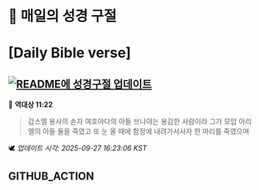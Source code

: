 # 🙏 매일의 성경 구절
# [Daily Bible verse]
## [![README에 성경구절 업데이트](https://github.com/DONGSUKA/first_test/actions/workflows/update-readme-bible.yml/badge.svg)](https://github.com/DONGSUKA/first_test/actions/workflows/update-readme-bible.yml)
<!-- START_BIBLE_VERSE -->
📖 **역대상 11:22**
> 갑스엘 용사의 손자 여호야다의 아들 브나야는 용감한 사람이라 그가 모압 아리엘의 아들 둘을 죽였고 또 눈 올 때에 함정에 내려가서사자 한 마리를 죽였으며

🕊️ _업데이트 시각: 2025-09-27 16:23:06 KST_
  <!-- END_BIBLE_VERSE -->
## GITHUB_ACTION
